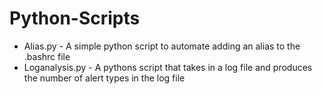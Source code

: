 # Python-Scripts

* Alias.py - A simple python script to automate adding an alias to the .bashrc file
* Loganalysis.py - A pythons script that takes in a log file and produces the number of alert types in the log file
